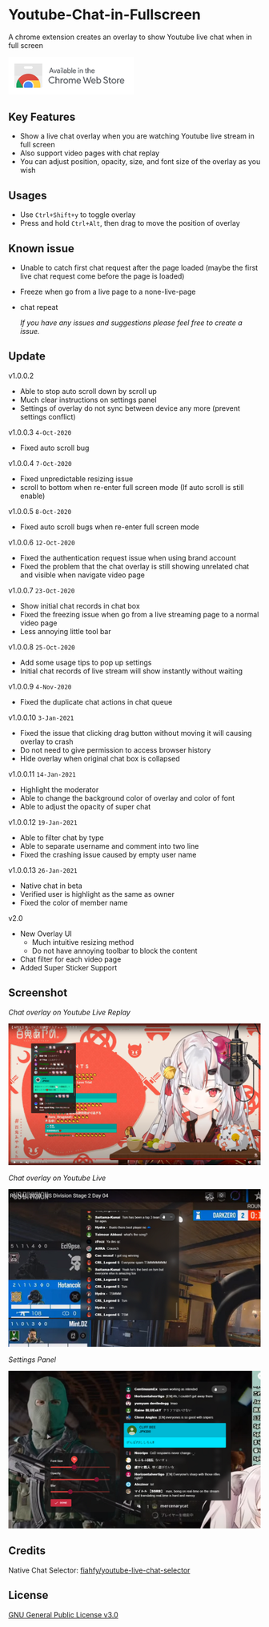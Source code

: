 # Youtube-Chat-in-Fullscreen

A chrome extension creates an overlay to show Youtube live chat when in full screen

<a href="https://chrome.google.com/webstore/detail/youtube-chat-in-fullscree/kmhclnjhlejdjlkgeebolkigafpaijkp"><img width='250' src="./images/ChromeWebStore_Badge_v2_496x150.png"/></a>

## Key Features

-   Show a live chat overlay when you are watching Youtube live stream in full screen
-   Also support video pages with chat replay
-   You can adjust position, opacity, size, and font size of the overlay as you wish

## Usages

-   Use `Ctrl+Shift+y` to toggle overlay
-   Press and hold `Ctrl+Alt`, then drag to move the position of overlay

## Known issue

-   Unable to catch first chat request after the page loaded (maybe the first live chat request come before the page is loaded)
-   Freeze when go from a live page to a none-live-page
-   chat repeat

    _If you have any issues and suggestions please feel free to create a issue._

## Update

v1.0.0.2

-   Able to stop auto scroll down by scroll up
-   Much clear instructions on settings panel
-   Settings of overlay do not sync between device any more (prevent settings conflict)

v1.0.0.3 `4-Oct-2020`

-   Fixed auto scroll bug

v1.0.0.4 `7-Oct-2020`

-   Fixed unpredictable resizing issue
-   scroll to bottom when re-enter full screen mode (If auto scroll is still enable)

v1.0.0.5 `8-Oct-2020`

-   Fixed auto scroll bugs when re-enter full screen mode

v1.0.0.6 `12-Oct-2020`

-   Fixed the authentication request issue when using brand account
-   Fixed the problem that the chat overlay is still showing unrelated chat and visible when navigate video page

v1.0.0.7 `23-Oct-2020`

-   Show initial chat records in chat box
-   Fixed the freezing issue when go from a live streaming page to a normal video page
-   Less annoying little tool bar

v1.0.0.8 `25-Oct-2020`

-   Add some usage tips to pop up settings
-   Initial chat records of live stream will show instantly without waiting

v1.0.0.9 `4-Nov-2020`

-   Fixed the duplicate chat actions in chat queue

v1.0.0.10 `3-Jan-2021`

-   Fixed the issue that clicking drag button without moving it will causing overlay to crash
-   Do not need to give permission to access browser history
-   Hide overlay when original chat box is collapsed

v1.0.0.11 `14-Jan-2021`

-   Highlight the moderator
-   Able to change the background color of overlay and color of font
-   Able to adjust the opacity of super chat

v1.0.0.12 `19-Jan-2021`

-   Able to filter chat by type
-   Able to separate username and comment into two line
-   Fixed the crashing issue caused by empty user name

v1.0.0.13 `26-Jan-2021`

-   Native chat in beta
-   Verified user is highlight as the same as owner
-   Fixed the color of member name

v2.0

-   New Overlay UI
    -   Much intuitive resizing method
    -   Do not have annoying toolbar to block the content
-   Chat filter for each video page
-   Added Super Sticker Support

## Screenshot

_Chat overlay on Youtube Live Replay_

![Chat overlay screenshot](./images/sample.png)

_Chat overlay on Youtube Live_

![Chat overlay screenshot](./images/r6-cap.png)

_Settings Panel_

![settings panel screenshot](./images/settings.png)

## Credits

Native Chat Selector: [fiahfy/youtube-live-chat-selector](https://github.com/fiahfy/youtube-live-chat-selector)

## License

<a href="/LICENSE">GNU General Public License v3.0</a>
